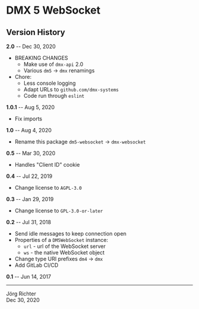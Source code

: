 # DMX 5 WebSocket

## Version History

**2.0** -- Dec 30, 2020

* BREAKING CHANGES
    * Make use of `dmx-api` 2.0
    * Various `dm5` -> `dmx` renamings
* Chore:
    * Less console logging
    * Adapt URLs to `github.com/dmx-systems`
    * Code run through `eslint`

**1.0.1** -- Aug 5, 2020

* Fix imports

**1.0** -- Aug 4, 2020

* Rename this package `dm5-websocket` -> `dmx-websocket`

**0.5** -- Mar 30, 2020

* Handles "Client ID" cookie

**0.4** -- Jul 22, 2019

* Change license to `AGPL-3.0`

**0.3** -- Jan 29, 2019

* Change license to `GPL-3.0-or-later`

**0.2** -- Jul 31, 2018

* Send idle messages to keep connection open
* Properties of a `DM5WebSocket` instance:
    * `url` - url of the WebSocket server
    * `ws`  - the native WebSocket object
* Change type URI prefixes `dm4` -> `dmx`
* Add GitLab CI/CD

**0.1** -- Jun 14, 2017

------------
Jörg Richter  
Dec 30, 2020
